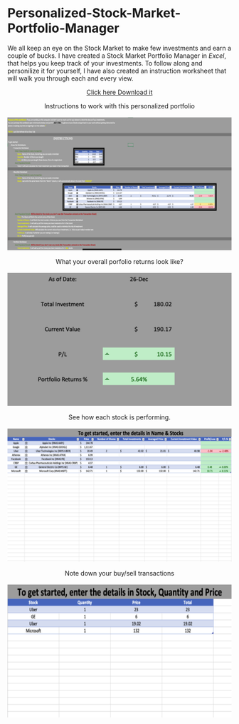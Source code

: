 # Personalized-Stock-Market-Portfolio-Manager



We all keep an eye on the Stock Market to make few investments and earn a couple of bucks. I have created a Stock Market Portfolio Manager in *Excel*, that helps you keep track of your investments. To follow along and personilize it for yourself, I have also created an instruction worksheet that will walk you through each and every view.
<p>
<center><a href = "https://drive.google.com/file/d/15sPszRf78fZ77LcAZnuXorq2SKkgYLzq/view" target="_blank">Click here Download it</a></center>
</p>


<p align="center">
Instructions to work with this personalized portfolio<br><br>
<img src="https://github.com/hhlamba/Personalized-Stock-Market-Portfolio-Manager/blob/main/Screenshots/Instructions.png">
</p>

<p align="center">
What your overall porfolio returns look like?<br><br>
<img src="https://github.com/hhlamba/Personalized-Stock-Market-Portfolio-Manager/blob/main/Screenshots/Overall%20Portfolio%20Gain:Loss.png">
</p>

<p align="center">
See how each stock is performing.<br><br>
<img src="https://github.com/hhlamba/Personalized-Stock-Market-Portfolio-Manager/blob/main/Screenshots/Stock%20Level%20Details.png">
</p>

<p align="center">
Note down your buy/sell transactions<br><br>
<img src="https://github.com/hhlamba/Personalized-Stock-Market-Portfolio-Manager/blob/main/Screenshots/Transaction%20History.png">
</p>
